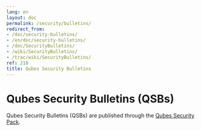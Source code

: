 ```yaml
---
lang: en
layout: doc
permalink: /security/bulletins/
redirect_from:
- /doc/security-bulletins/
- /en/doc/security-bulletins/
- /doc/SecurityBulletins/
- /wiki/SecurityBulletins/
- /trac/wiki/SecurityBulletins/
ref: 218
title: Qubes Security Bulletins
---
```


Qubes Security Bulletins (QSBs)
===============================

Qubes Security Bulletins (QSBs) are published through the [Qubes Security Pack](/security/pack/).

